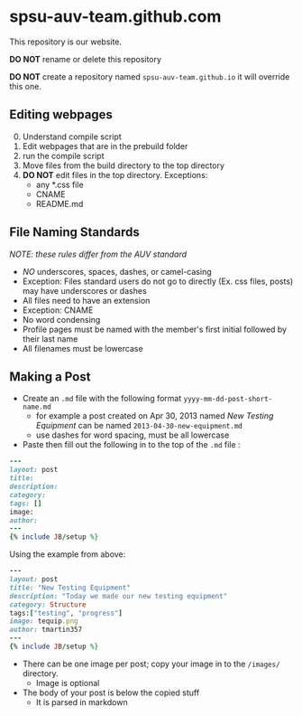 spsu-auv-team.github.com
========================
This repository is our website.

**DO NOT** rename or delete this repository 

**DO NOT** create a repository named `spsu-auv-team.github.io` it will override this one.

Editing webpages
----------------
0. Understand compile script
1. Edit webpages that are in the prebuild folder
2. run the compile script
3. Move files from the build directory to the top directory
4. **DO NOT** edit files in the top directory. Exceptions:
   * any *.css file
   * CNAME
   * README.md

File Naming Standards
---------------------
_NOTE: these rules differ from the AUV standard_
* *NO* underscores, spaces, dashes, or camel-casing
 * Exception: Files standard users do not go to directly (Ex. css files, posts) may have underscores or dashes
* All files need to have an extension
 * Exception: CNAME
* No word condensing
* Profile pages must be named with the member's first initial followed by their last name
* All filenames must be lowercase

Making a Post
-------------
* Create an `.md` file with the following format `yyyy-mm-dd-post-short-name.md`
  * for example a post created on Apr 30, 2013 named _New Testing Equipment_ can be named `2013-04-30-new-equipment.md`
  * use dashes for word spacing, must be all lowercase
* Paste then fill out the following in to the top of the `.md` file :

```ruby
---
layout: post
title: 
description: 
category: 
tags: []
image:
author: 
---
{% include JB/setup %}
```
Using the example from above:
```ruby
---
layout: post
title: "New Testing Equipment"
description: "Today we made our new testing equipment"
category: Structure
tags:["testing", "progress"]
image: tequip.png
author: tmartin357
---
{% include JB/setup %}
```

* There can be one image per post; copy your image in to the `/images/` directory.
  * Image is optional
* The body of your post is below the copied stuff
  * It is parsed in markdown
